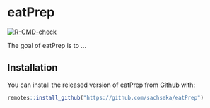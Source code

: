 
# eatPrep

<!-- badges: start -->
  [![R-CMD-check](https://github.com/sachseka/eatPrep/workflows/R-CMD-check/badge.svg)](https://github.com/sachseka/eatPrep/actions)
<!-- badges: end -->

The goal of eatPrep is to ...

## Installation

You can install the released version of eatPrep from [Github](https://github.com/sachseka/eatPrep) with:

``` r
remotes::install_github("https://github.com/sachseka/eatPrep")
```


